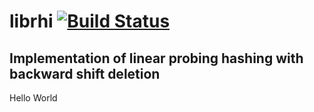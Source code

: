 # librhi [![Build Status](https://travis-ci.com/reshifr/rhi.svg?branch=master)](https://travis-ci.com/reshifr/rhi)

## Implementation of linear probing hashing with backward shift deletion

Hello World
